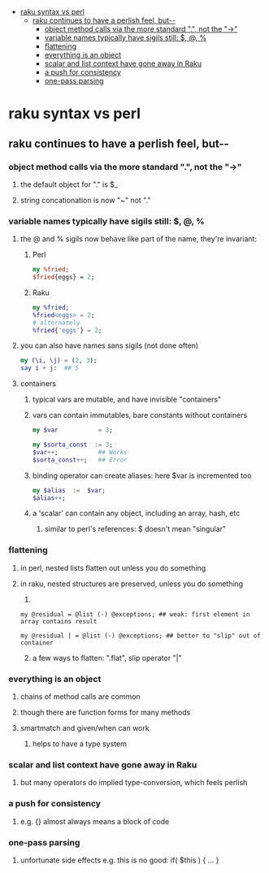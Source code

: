 - [raku syntax vs perl](#orgea2d8f0)
  - [raku continues to have a perlish feel, but--](#org23866ee)
    - [object method calls via the more standard ".", not the "->"](#org8e21515)
    - [variable names typically have sigils still: $, @, %](#org5a5e867)
    - [flattening](#org984db7a)
    - [everything is an object](#orgecee5bf)
    - [scalar and list context have gone away in Raku](#org47cf744)
    - [a push for consistency](#org6788823)
    - [one-pass parsing](#org14d9b63)


<a id="orgea2d8f0"></a>

# raku syntax vs perl


<a id="org23866ee"></a>

## raku continues to have a perlish feel, but--


<a id="org8e21515"></a>

### object method calls via the more standard ".", not the "->"

1.  the default object for "." is $\_

2.  string concationation is now "~" not "."


<a id="org5a5e867"></a>

### variable names typically have sigils still: $, @, %

1.  the @ and % sigils now behave like part of the name, they're invariant:

    1.  Perl
    
        ```perl
        my %fried;
        $fried{eggs} = 2;
        ```
    
    2.  Raku
    
        ```raku
        my %fried;
        %fried<eggs> = 2;
        # alternately
        %fried{'eggs'} = 2;
        ```

2.  you can also have names sans sigils (not done often)

    ```raku
    my (\i, \j) = (2, 3);
    say i + j:  ## 5
    ```

3.  containers

    1.  typical vars are mutable, and have invisible "containers"
    
    2.  vars can contain immutables, bare constants without containers
    
        ```raku
        my $var           = 3;
        
        my $sorta_const  := 3;
        $var++;           ## Works
        $sorta_const++;   ## Error
        ```
    
    3.  binding operator can create aliases: here $var is incremented too
    
        ```raku
        my $alias  :=  $var;  
        $alias++;
        ```
    
    4.  a 'scalar' can contain any object, including an array, hash, etc
    
        1.  similar to perl's references: $ doesn't mean "singular"


<a id="org984db7a"></a>

### flattening

1.  in perl, nested lists flatten out unless you do something

2.  in raku, nested structures are preserved, unless you do something

    1.  
    
        my @residual = @list (-) @exceptions; ## weak: first element in array contains result
        
        my @residual | = @list (-) @exceptions; ## better to "slip" out of container
    
    2.  a few ways to flatten: ".flat", slip operator "|"


<a id="orgecee5bf"></a>

### everything is an object

1.  chains of method calls are common

2.  though there are function forms for many methods

3.  smartmatch and given/when can work

    1.  helps to have a type system


<a id="org47cf744"></a>

### scalar and list context have gone away in Raku

1.  but many operators do implied type-conversion, which feels perlish


<a id="org6788823"></a>

### a push for consistency

1.  e.g. {} almost always means a block of code


<a id="org14d9b63"></a>

### one-pass parsing

1.  unfortunate side effects e.g. this is no good: if( $this ) { &#x2026; }
